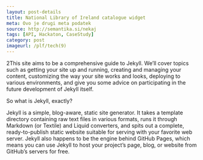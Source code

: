 ```yaml
---
layout: post-details
title: National Library of Ireland catalogue widget
meta: Ovo je drugi meta podatek
source: http://semantika.si/nekaj
tags: [API, Hackaton, CaseStudy]
category: post
imageurl: /plf/tech(9)
---
```


2This site aims to be a comprehensive guide to Jekyll. We’ll cover topics such as getting your site up and running, creating and managing your content, customizing the way your site works and looks, deploying to various environments, and give you some advice on participating in the future development of Jekyll itself.

So what is Jekyll, exactly?

Jekyll is a simple, blog-aware, static site generator. It takes a template directory containing raw text files in various formats, runs it through Markdown (or Textile) and Liquid converters, and spits out a complete, ready-to-publish static website suitable for serving with your favorite web server. Jekyll also happens to be the engine behind GitHub Pages, which means you can use Jekyll to host your project’s page, blog, or website from GitHub’s servers for free.
